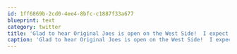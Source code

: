 ```yaml
---
id: 1ff6869b-2cd0-4ee4-8bfc-c1887f33a677
blueprint: text
category: twitter
title: 'Glad to hear Original Joes is open on the West Side!  I expect to consume many a pint there!'
caption: 'Glad to hear Original Joes is open on the West Side!  I expect to consume many a pint there!'
---
```

